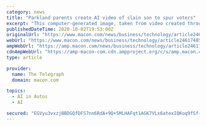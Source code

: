 ```yaml
---
category: news
title: "Parkland parents create AI video of slain son to spur voters"
excerpt: "This computer-generated image, taken from video created through artificial intelligence, released by Change The Ref/McCann Health, shows a depiction of Joaquin Oliver, a teenager killed in the ..."
publishedDateTime: 2020-10-02T19:53:00Z
originalUrl: "https://www.macon.com/news/business/technology/article246174850.html"
webUrl: "https://www.macon.com/news/business/technology/article246174850.html"
ampWebUrl: "https://amp.macon.com/news/business/technology/article246174850.html"
cdnAmpWebUrl: "https://amp-macon-com.cdn.ampproject.org/c/s/amp.macon.com/news/business/technology/article246174850.html"
type: article

provider:
  name: The Telegraph
  domain: macon.com

topics:
  - AI in Autos
  - AI

secured: "EGVyu3vxzjBBDGQfDFS7nn6RdA+9Q+5MLHAFqt1AGK7VLx6atexIQKoq9fSf+uXy16Y4KXFr64UCwX8gL3MH4oWVWZcwcfL4fsBS1i092kqF5giWdCc7lJ+qAhswlja80Fv1MrxhjP74s0Q3WOOJTb1Dc2edhde+QP/9YkxTgv6kPF6dn7DjZn6aKHUoywCBKBL6phHCC80gPHP/oNb3GsPzu7TaLoSlUdSSimIsla3usd9UBUsRrr9hl+vT9gcjv1OnNYp2FMdNWVE6eIcoMLZHA6dlTsdZ2hpLA8DGe688G0NamYsv2QUdSDeOJ7UWM92wbcj0Tl8MfTE2IGeaKyk8G1vsKHPKfOzu4F6X6bw=;NXVhQppvfNN+jSaadalCRg=="
---
```


